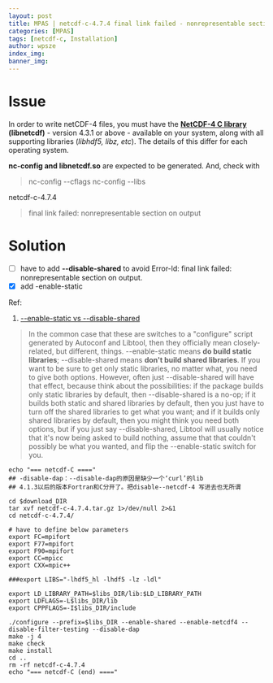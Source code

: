 ```yaml
---
layout: post
title: MPAS | netcdf-c-4.7.4 final link failed - nonrepresentable section on output
categories: [MPAS]
tags: [netcdf-c, Installation]
author: wpsze
index_img: 
banner_img: 
---
```


# Issue

In order to write netCDF-4 files, you must have the **[NetCDF-4 C library](https://www.unidata.ucar.edu/software/netcdf/) (libnetcdf)** - version 4.3.1 or above - available on your system, along with all supporting libraries (*libhdf5, libz, etc*). The details of this differ for each operating system.

**nc-config and libnetcdf.so** are expected to be generated. And, check with

> nc-config --cflags
> nc-config --libs

netcdf-c-4.7.4 

> final link failed: nonrepresentable section on output

# Solution

- [ ] have to add **--disable-shared** to avoid Error-ld: final link failed: nonrepresentable section on output.
- [x] add -enable-static

Ref:

1. [--enable-static vs --disable-shared](https://stackoverflow.com/questions/49733534/enable-static-vs-disable-shared)

> In the common case that these are switches to a "configure" script generated by Autoconf and Libtool, then they officially mean closely-related, but different, things. --enable-static means **do build static libraries**; --disable-shared means **don't build shared libraries**.
> If you want to be sure to get only static libraries, no matter what, you need to give both options. However, often just --disable-shared will have that effect, because think about the possibilities: if the package builds only static libraries by default, then --disable-shared is a no-op; if it builds both static and shared libraries by default, then you just have to turn off the shared libraries to get what you want; and if it builds only shared libraries by default, then you might think you need both options, but if you just say --disable-shared, Libtool will usually notice that it's now being asked to build nothing, assume that that couldn't possibly be what you wanted, and flip the --enable-static switch for you.

```
echo "=== netcdf-C ===="
## -disable-dap：--disable-dap的原因是缺少一个‘curl’的lib
## 4.1.3以后的版本Fortran和C分开了。把disable--netcdf-4 写进去也无所谓

cd $download_DIR
tar xvf netcdf-c-4.7.4.tar.gz 1>/dev/null 2>&1 
cd netcdf-c-4.7.4/

# have to define below parameters
export FC=mpifort
export F77=mpifort
export F90=mpifort
export CC=mpicc
export CXX=mpic++

###export LIBS="-lhdf5_hl -lhdf5 -lz -ldl"

export LD_LIBRARY_PATH=$libs_DIR/lib:$LD_LIBRARY_PATH
export LDFLAGS=-L$libs_DIR/lib
export CPPFLAGS=-I$libs_DIR/include

./configure --prefix=$libs_DIR --enable-shared --enable-netcdf4 --disable-filter-testing --disable-dap
make -j 4 
make check
make install
cd ..
rm -rf netcdf-c-4.7.4
echo "=== netcdf-C (end) ===="
```
